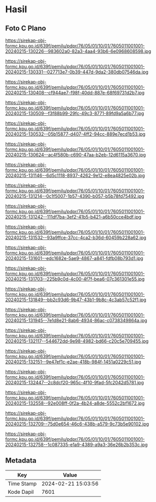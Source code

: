 # Hasil

## Foto C Plano

https://sirekap-obj-formc.kpu.go.id/639f/pemilu/pdpr/76/05/01/10/01/7605011001001-20240215-130226--983602a0-82a3-4aa4-93b6-6e0968608598.jpg

https://sirekap-obj-formc.kpu.go.id/639f/pemilu/pdpr/76/05/01/10/01/7605011001001-20240215-130331--027713e7-0b39-447d-9da2-380db07546da.jpg

https://sirekap-obj-formc.kpu.go.id/639f/pemilu/pdpr/76/05/01/10/01/7605011001001-20240215-130408--cf944ae7-f98f-40dd-887e-68f69731d2b7.jpg

https://sirekap-obj-formc.kpu.go.id/639f/pemilu/pdpr/76/05/01/10/01/7605011001001-20240215-130509--f3f88b99-29fc-49c3-8771-89fd9a5a6b77.jpg

https://sirekap-obj-formc.kpu.go.id/639f/pemilu/pdpr/76/05/01/10/01/7605011001001-20240215-130532--05b15877-d407-4ff2-94cc-889e7ecd1b53.jpg

https://sirekap-obj-formc.kpu.go.id/639f/pemilu/pdpr/76/05/01/10/01/7605011001001-20240215-130624--ac4f580b-c690-47aa-b2eb-12d6115a3670.jpg

https://sirekap-obj-formc.kpu.go.id/639f/pemilu/pdpr/76/05/01/10/01/7605011001001-20240215-131146--6d5c1118-8937-4262-9e12-e8ea4825e02b.jpg

https://sirekap-obj-formc.kpu.go.id/639f/pemilu/pdpr/76/05/01/10/01/7605011001001-20240215-131214--0c1f5007-1b57-4390-b057-b5b78fd75492.jpg

https://sirekap-obj-formc.kpu.go.id/639f/pemilu/pdpr/76/05/01/10/01/7605011001001-20240215-131242--111df7ba-3ef2-41b5-b421-a6b50cce4bdf.jpg

https://sirekap-obj-formc.kpu.go.id/639f/pemilu/pdpr/76/05/01/10/01/7605011001001-20240215-131532--93a9ffce-37cc-4ca2-b36d-60459b228a62.jpg

https://sirekap-obj-formc.kpu.go.id/639f/pemilu/pdpr/76/05/01/10/01/7605011001001-20240215-131601--edc1682e-5ae9-4867-a841-fdfb08b793d1.jpg

https://sirekap-obj-formc.kpu.go.id/639f/pemilu/pdpr/76/05/01/10/01/7605011001001-20240215-131703--225b9c0d-4c00-4f7f-bea6-07c361301e55.jpg

https://sirekap-obj-formc.kpu.go.id/639f/pemilu/pdpr/76/05/01/10/01/7605011001001-20240215-131849--bb2c93d6-9b47-43b1-9b8c-4c3ab57c52f1.jpg

https://sirekap-obj-formc.kpu.go.id/639f/pemilu/pdpr/76/05/01/10/01/7605011001001-20240215-131945--7e1d8e21-8ab6-4934-86ac-c0738349864a.jpg

https://sirekap-obj-formc.kpu.go.id/639f/pemilu/pdpr/76/05/01/10/01/7605011001001-20240215-132117--544672dd-9e98-4982-bd66-c20c5e709455.jpg

https://sirekap-obj-formc.kpu.go.id/639f/pemilu/pdpr/76/05/01/10/01/7605011001001-20240215-132151--9e47ef1c-e2ae-418b-984f-1451a0229c51.jpg

https://sirekap-obj-formc.kpu.go.id/639f/pemilu/pdpr/76/05/01/10/01/7605011001001-20240215-132447--2c8dcf20-965c-4f10-9fad-5fc2042d5781.jpg

https://sirekap-obj-formc.kpu.go.id/639f/pemilu/pdpr/76/05/01/10/01/7605011001001-20240215-132558--92e008ff-0f2a-4b24-a8de-5552c2bf1672.jpg

https://sirekap-obj-formc.kpu.go.id/639f/pemilu/pdpr/76/05/01/10/01/7605011001001-20240215-132709--75d0e654-46c6-438b-a579-9c73b5e90102.jpg

https://sirekap-obj-formc.kpu.go.id/639f/pemilu/pdpr/76/05/01/10/01/7605011001001-20240215-132758--1c087335-e1a9-4389-a9a3-36e26b2b353c.jpg


## Metadata

| Key        | Value               |
| ---------- | ------------------- |
| Time Stamp | 2024-02-21 15:03:56 |
| Kode Dapil | 7601                |



